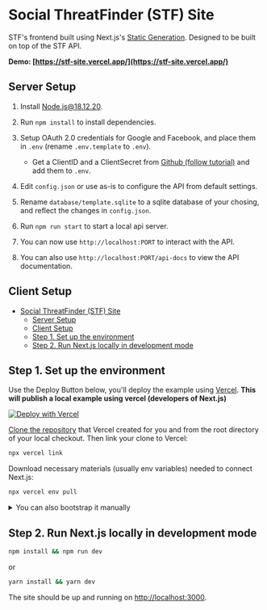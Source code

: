 # Social ThreatFinder (STF) Site

STF's frontend built using Next.js's [Static Generation](https://nextjs.org/docs/basic-features/pages). Designed to be built on top of the STF API.

**Demo: [https://stf-site.vercel.app/](https://stf-site.vercel.app/)**

## Server Setup

1. Install [Node.js@18.12.20](https://nodejs.org/en/download/).
2. Run `npm install` to install dependencies.
3. Setup OAuth 2.0 credentials for Google and Facebook, and place them in `.env` (rename `.env.template` to `.env`).

    - Get a ClientID and a ClientSecret from [Github (follow tutorial)](https://github.com/settings/applications/new) and add them to `.env`.

4. Edit `config.json` or use as-is to configure the API from default settings.
5. Rename `database/template.sqlite` to a sqlite database of your chosing, and reflect the changes in `config.json`.
6. Run `npm run start` to start a local api server.
7. You can now use `http://localhost:PORT` to interact with the API.
8. You can also use `http://localhost:PORT/api-docs` to view the API documentation.

## Client Setup

- [Social ThreatFinder (STF) Site](#social-threatfinder-stf-site)
  - [Server Setup](#server-setup)
  - [Client Setup](#client-setup)
  - [Step 1. Set up the environment](#step-1-set-up-the-environment)
  - [Step 2. Run Next.js locally in development mode](#step-2-run-nextjs-locally-in-development-mode)

## Step 1. Set up the environment

Use the Deploy Button below, you'll deploy the example using [Vercel](https://vercel.com?utm_source=github&utm_medium=readme&utm_campaign=next-example). **This will publish a local example using vercel (developers of Next.js)**

[![Deploy with Vercel](https://vercel.com/button)][vercel-deploy]

[Clone the repository](https://docs.github.com/en/repositories/creating-and-managing-repositories/cloning-a-repository) that Vercel created for you and from the root directory of your local checkout.
Then link your clone to Vercel:

```bash
npx vercel link
```

Download necessary materials (usually env variables) needed to connect Next.js:

```bash
npx vercel env pull
```

<details>
<summary>You can also bootstrap it manually</summary>

Execute [`create-next-app`](https://github.com/vercel/next.js/tree/canary/packages/create-next-app) with [npm](https://docs.npmjs.com/cli/init), [Yarn](https://yarnpkg.com/lang/en/docs/cli/create/), or [pnpm](https://pnpm.io):

```bash
npx create-next-app
```

or

```bash
yarn create next-app
```

or

```bash
pnpm create next-app
```

</details>

## Step 2. Run Next.js locally in development mode

```bash
npm install && npm run dev
```

or

```bash
yarn install && yarn dev
```

The site should be up and running on [http://localhost:3000](http://localhost:3000).

[vercel-deploy]: https://vercel.com/new/clone?repository-url=https%3A%2F%2Fgithub.com%2Flryanle%2Fstf-site&repository-name=stf-site&project-name=stf-site&demo-title=Social%20ThreatFinder%20Site&demo-description=Live%20STF%20site%20deployed%20with%20a%20phishing%20dashboard%20and%20interface&demo-url=https%3A%2F%2Fstf-site.vercel.app%2F
